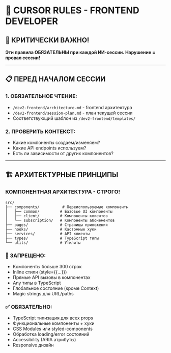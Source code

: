 # 🤖 CURSOR RULES - FRONTEND DEVELOPER

## 🚨 КРИТИЧЕСКИ ВАЖНО!

**Эти правила ОБЯЗАТЕЛЬНЫ при каждой ИИ-сессии. Нарушение = провал сессии!**

---

## 📋 ПЕРЕД НАЧАЛОМ СЕССИИ

### 1. ОБЯЗАТЕЛЬНОЕ ЧТЕНИЕ:
- `/dev2-frontend/architecture.md` - frontend архитектура
- `/dev2-frontend/session-plan.md` - план текущей сессии
- Соответствующий шаблон из `/dev2-frontend/templates/`

### 2. ПРОВЕРИТЬ КОНТЕКСТ:
- Какие компоненты создаем/изменяем?
- Какие API endpoints используем?
- Есть ли зависимости от других компонентов?

---

## 🏗️ АРХИТЕКТУРНЫЕ ПРИНЦИПЫ

### КОМПОНЕНТНАЯ АРХИТЕКТУРА - СТРОГО!
```
src/
├── components/          # Переиспользуемые компоненты
│   ├── common/         # Базовые UI компоненты
│   ├── client/         # Компоненты клиентов
│   └── subscription/   # Компоненты абонементов
├── pages/              # Страницы приложения
├── hooks/              # Кастомные хуки
├── services/           # API клиенты
├── types/              # TypeScript типы
└── utils/              # Утилиты
```

### 🚫 ЗАПРЕЩЕНО:
- Компоненты больше 300 строк
- Inline стили (style={{...}})
- Прямые API вызовы в компонентах
- Any типы в TypeScript
- Глобальное состояние (кроме Context)
- Magic strings для URL/paths

### ✅ ОБЯЗАТЕЛЬНО:
- TypeScript типизация для всех props
- Функциональные компоненты + хуки
- CSS Modules или styled-components
- Обработка loading/error состояний
- Accessibility (ARIA атрибуты)
- Responsive дизайн 
